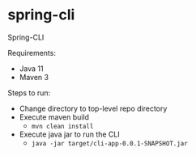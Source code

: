 # spring-cli
Spring-CLI

Requirements:
- Java 11
- Maven 3

Steps to run:
- Change directory to top-level repo directory
- Execute maven build 
  - `mvn clean install`
- Execute java jar to run the CLI 
  - `java -jar target/cli-app-0.0.1-SNAPSHOT.jar`